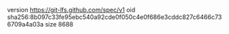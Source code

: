 version https://git-lfs.github.com/spec/v1
oid sha256:8b097c33fe95ebc540a92cde0f050c4e0f686e3cddc827c6466c736709a4a03a
size 8688
